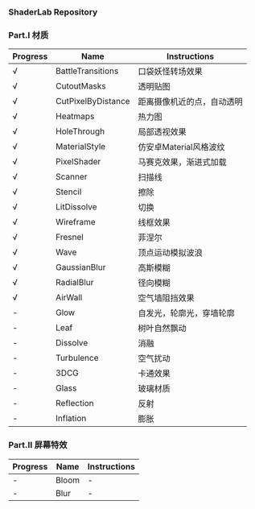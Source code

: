 ### ShaderLab Repository

### Part.I 材质

|Progress|Name|Instructions|
|---|---|---|
|√|BattleTransitions|口袋妖怪转场效果|
|√|CutoutMasks|透明贴图|
|√|CutPixelByDistance|距离摄像机近的点，自动透明|
|√|Heatmaps|热力图|
|√|HoleThrough|局部透视效果|
|√|MaterialStyle|仿安卓Material风格波纹|
|√|PixelShader|马赛克效果，渐进式加载|
|√|Scanner|扫描线|
|√|Stencil|擦除|
|√|LitDissolve|切换|
|√|Wireframe|线框效果|
|√|Fresnel|菲涅尔|
|√|Wave|顶点运动模拟波浪|
|√|GaussianBlur|高斯模糊|
|√|RadialBlur|径向模糊|
|√|AirWall|空气墙阻挡效果|
|-|Glow|自发光，轮廓光，穿墙轮廓|
|-|Leaf|树叶自然飘动|
|-|Dissolve|消融|
|-|Turbulence|空气扰动|
|-|3DCG|卡通效果|
|-|Glass|玻璃材质|
|-|Reflection|反射|
|-|Inflation|膨胀|

### Part.II 屏幕特效

|Progress|Name|Instructions|
|---|---|---|
|-|Bloom|-|
|-|Blur|-|
